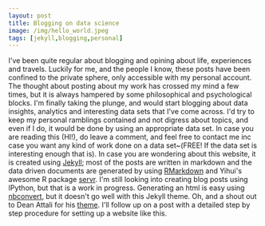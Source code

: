 ```yaml
---
layout: post
title: Blogging on data science
image: /img/hello_world.jpeg
tags: [jekyll,blogging,personal] 
---
```


I've been quite regular about blogging and opining about life, experiences and travels. Luckily for me, and the people I know, these posts have been confined to the private sphere, only accessible with my personal account. The thought about posting about my work has crossed my mind a few times, but it is always hampered by some philosophical and psychological blocks. I'm finally taking the plunge, and would start blogging about data insights, analytics and interesting data sets that I've come across. I'd try to keep my personal ramblings contained and not digress about topics, and even if I do, it would be done by using an appropriate data set. In case you are reading this (HI!), do leave a comment, and feel free to contact me inc case you want any kind of work done on a data set~(FREE! If the data set is interesting enough that is).
In case you are wondering about this website, it is created using [Jekyll](https://jekyllrb.com/); most of the posts are written in markdown and the data driven documents are generated by using [RMarkdown](http://rmarkdown.rstudio.com) and Yihui's awesome R package [servr](https://github.com/yihui/knitr-jekyll). I'm still looking into creating blog posts using IPython, but that is a work in progress. Generating an html is easy using [nbconvert](https://github.com/jupyter/nbconvert), but it doesn't go well with this Jekyll theme. Oh, and a shout out to Dean Attali for his [theme](https://github.com/jupyter/nbconvert). I'll follow up on a post with a detailed step by step procedure for setting up a website like this.

